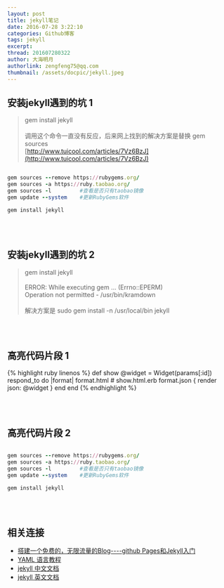 ```yaml
---
layout: post
title: jekyll笔记
date: 2016-07-28 3:22:10
categories: Github博客
tags: jekyll
excerpt:
thread: 201607280322
author: 大海明月
authorlink: zengfeng75@qq.com
thumbnail: /assets/docpic/jekyll.jpeg
---
```



## 安装jekyll遇到的坑 1
> gem install jekyll <br>
> <br>
> 调用这个命令一直没有反应，后来网上找到的解决方案是替换 gem sources <br>
> [http://www.tuicool.com/articles/7Vz6BzJ](http://www.tuicool.com/articles/7Vz6BzJ)


```ruby

gem sources --remove https://rubygems.org/
gem sources -a https://ruby.taobao.org/
gem sources -l         #查看是否只有taobao镜像
gem update --system    #更新RubyGems软件

gem install jekyll

```
<br><br>


## 安装jekyll遇到的坑 2
> gem install jekyll <br>
> <br>
> ERROR:  While executing gem ... (Errno::EPERM) <br>
>     Operation not permitted - /usr/bin/kramdown <br>
> <br>
> 解决方案是 
> sudo gem install -n /usr/local/bin jekyll


<br><br>



## 高亮代码片段 1
{% highlight ruby linenos %}
def show
  @widget = Widget(params[:id])
  respond_to do |format|
    format.html # show.html.erb
    format.json { render json: @widget }
  end
end
{% endhighlight %}

<br><br>

## 高亮代码片段 2
```ruby

gem sources --remove https://rubygems.org/
gem sources -a https://ruby.taobao.org/
gem sources -l         #查看是否只有taobao镜像
gem update --system    #更新RubyGems软件

gem install jekyll

```

<br><br>

## 相关连接

* [搭建一个免费的，无限流量的Blog----github Pages和Jekyll入门](http://www.ruanyifeng.com/blog/2012/08/blogging_with_jekyll.html)
* [YAML 语言教程](http://www.ruanyifeng.com/blog/2016/07/yaml.html)
* [jekyll 中文文档](http://jekyll.bootcss.com/docs/usage/)
* [jekyll 英文文档](https://jekyllrb.com/docs/home/)

